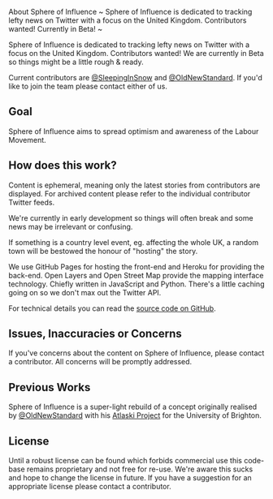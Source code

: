 About Sphere of Influence
~
Sphere of Influence is dedicated to tracking lefty news on Twitter with a focus on the United Kingdom. 
Contributors wanted! Currently in Beta!
~

Sphere of Influence is dedicated to tracking lefty news on Twitter with a focus on the United Kingdom. 
Contributors wanted! We are currently in Beta so things might be a little rough & ready.

Current contributors are [@SleepingInSnow](//twitter.com/SleepingInSnow) and [@OldNewStandard](//twitter.com/OldNewStandard). If you'd like to join the team please contact either of us.

## Goal

Sphere of Influence aims to spread optimism and awareness of the Labour Movement.

## How does this work?

Content is ephemeral, meaning only the latest stories from contributors are displayed. For archived content please 
refer to the individual contributor Twitter feeds.

We're currently in early development so things will often break and some news may be irrelevant or confusing.

If something is a country level event, eg. affecting the whole UK, a random town will be bestowed the honour of "hosting" the story.

We use GitHub Pages for hosting the front-end and Heroku for providing the back-end. Open Layers and Open Street Map provide the mapping interface technology. Chiefly written in JavaScript and Python. There's a little caching going on so we don't max out the Twitter API.

For technical details you can read the [source code on GitHub](https://github.com/sphere-of-influence/sphere-of-influence).

## Issues, Inaccuracies or Concerns 
If you've concerns about the content on Sphere of Influence, please contact a contributor. All concerns will be promptly addressed.

## Previous Works

Sphere of Influence is a super-light rebuild of a concept originally realised by [@OldNewStandard](//twitter.com/OldNewStandard) with his [Atlaski Project](https://folio.brighton.ac.uk/user/eric-daddio/atlaski-stories-mapped) for the University of Brighton.

## License

Until a robust license can be found which forbids commercial use this code-base remains proprietary and not free for re-use. We're aware this sucks and hope to change the license in future. If you have a suggestion for an appropriate license please contact a contributor.